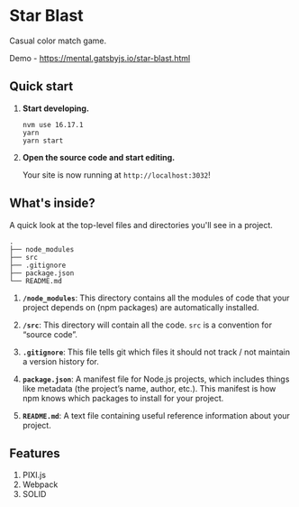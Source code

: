 <h1>Star Blast</h1>

Casual color match game.

Demo - https://mental.gatsbyjs.io/star-blast.html

## Quick start

1. **Start developing.**

    ```shell
    nvm use 16.17.1
    yarn
    yarn start
    ```

2. **Open the source code and start editing.**

    Your site is now running at `http://localhost:3032`!
    
## What's inside?

A quick look at the top-level files and directories you'll see in a project.

    .
    ├── node_modules
    ├── src
    ├── .gitignore
    ├── package.json
    └── README.md

1.  **`/node_modules`**: This directory contains all the modules of code that your project depends on (npm packages) are automatically installed.

2.  **`/src`**: This directory will contain all the code. `src` is a convention for “source code”.

3.  **`.gitignore`**: This file tells git which files it should not track / not maintain a version history for.

4. **`package.json`**: A manifest file for Node.js projects, which includes things like metadata (the project’s name, author, etc.). This manifest is how npm knows which packages to install for your project.

5. **`README.md`**: A text file containing useful reference information about your project.

## Features

1.  PIXI.js
2.  Webpack
3. SOLID
